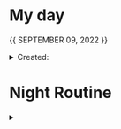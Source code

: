 # My day

{{ SEPTEMBER 09, 2022 }}
	<details>
    <summary> Created: </summary>
	{{ 20220909 @部屋 }} 
	{{01:00}}

	next update: 20220909 1305~1335 @sbsierra
    </details>

      
# Day Routine
<details>
<summary> Day Routine </summary>

	- [x] 起きる ~ 8:30 (slept at around 3 am :(( )))
	- [x] meditate : affirmation - 1300
	- [x] ベッド
	- [x] 歯をブラシする
	- [ ] シャワー
	- [x] 一ページ「Book: << the giftOfF >>」

</details>

<br>
<br>


# tasklist 📑
<details>
<summary> what you'd like to do today </summary>


Today is : Rest day from the gym

	- [ ] 喫茶店に行きたい
	- [ ] reply to 先輩
	- [ ] reply to ｓｔｒａｗｂｓ 
	- [ ] reply to 友達
	- [ ] 元気ＩＩのワークブックをやりたい
	- [ ] あんきをやってください
	- [ ] わにかにもやってみたいです。
	- [ ] update logs
	- [ ] ビジネスの日本語の動画を続けたい

	<br>
	<br>

	- [ ] what happened to [learn how to make games?]
	- [ ] what happened to [study for an hour everyday - acco]
	- [ ] what happened to [figure out where to get the updated curriculum sheet?]
		答え：working on it, looking for updates, asking around

	- [ ] what happened to [figuring out what you really want to do with your life]
		I guess there's no winning. Most people never find out what they want to do with their lives or the tangent they went through is completely different from what they expected/planned for/imagined. So please, goodness me, stop worrying about it so much.

	- [ ] update yesterday's word of the day! 20220908






	
not applicable, did not go to the gym 

</details>

<br>
<br>
	
# 食べ物
<details>
<summary> </summary>

	- [x] 朝ご飯
		- [x] ```<<　maccas bkfst ala king w egg  >>```

	- [x] 昼ご飯
		- [x] ```<<  plant-based lasagna   >>```

	- [ ] 晩ご飯
		- [ ] ```<<    >>```

</details>
<br>
<br>

# 日本語
<details>
<summary></summary>

	- [ ] 元気　教科書
	- [ ] あんき
	- [ ] WANIKANI - 
	- [ ] Manabi Reader
	- [ ] 聞き取り (jpconvoみたいです)
	- [ ] comprehensive jp, did not continue past 好きなもの

</details><br>
<br>

# 英語
<details >
<summary></summary>

- [ｘ] 今日の単語:

	 ``` 
	 -
	  - 
	```
<details >
<summary> DID YOU KNOW? [ screenshot ] </summary>



</details>
</details>

<br>

# 私の日のこと
<details>
<summary></summary>

	
n/a - rest day

</details>


# highlights
- [x] still awake at 1 am, past 1 am now as of writing.
- [x] S.L. dept, outland 1885 fr 2085
- [x] maccas drv thru
- [x] 気分

<details>
<summary> 気分</summary>
i feel horrible because i asked for new sandals and they cost a lot but they're much better for my feet because they actually fit me and these sandals seem to be studied by orthopedic doctors or something.'

i feel bad because my father is hiding something from me on his phone.
he is texting someone.
he thinks he is being clever about it but it's too obvious that he's hiding something.

he got angry at me for suggesting that i stay inside the coffeeshop until late. I didn't think my suggestion was out of the ordinary since he's left me at coffeeshops until 9 pm many times before.
he asked me who I'm meeting because I'd like to stay there so late.
I don't know how to commute anyway so what does it matter.

I don't even have much friends and I am always transparent about everything because they've always been strict with me and my siblings.

s <br>
i <br>
n <br>
o <br>
<br>
ka<br>
ta <br>
g<br>
pu<br>
an <br>
mo <br>
ha <br>
<br>


a few hours later, i realized that

only a guilty person would accuse someone of that.
statistically, partners who accuse their partners of cheating are the ones cheating themselves,

So what excuse is there still?

while at the bank, his movements are rushed as he checked on me. He is in a hurry.
he decided oh, why don't we go to the other bank.

this bank is closed too. 

unluckily all the banks are offline, on a national level.
must be some kind of hacker trying to get in to get other peoples money and the bank is trying to do something about it.

then he decides to spend a little bit of the money, that's supposed to be deposited, for gas.


the pattern arises again.

he suddenly lashes out, then at the blow of the wind he acts all nice and pleasant.

ma<br>
pag<br>
balat
ka<br>
yo<br>

is the first word that comes to mind.


I don't know.

There's the good and there's the bad. It's never all black and white. It's always gray.
And I hate it, 

I hate the complexity of it because it gets more difficult to tell what's right from wrong for me. Because I go through a moral dilemma inside my head and even in there it doesn't make much sense because I'm not that smart either.
Choices.

I hate that I don't hate it completely.

Choices. A gift and a curse.

This question always comes to mind.

Do we really have a choice.
We don't have choices in many things like our race, our country, our parents relationships, our parents' financial stability at the time they had children, environmental factors as a child, our upbringing, the ability of a parent or parents to parent their child in the way the child needs.



<br>
<br>

I am angry. I am mad that he only treats us like a person when he knows he is doing a sin, when he knows he is guilty of something. He does this as a way to make up for it on his own mind. 

Although that's not really the case. He knows this too, but this is what he does to ease the guilt.
</details>

</details> 

# Night Routine

<details>
<summary></summary>
	- [ ] water plants 
	- [ ] wash face
	- [ ] brush teeth
	- [ ] skin care
	- [ ] journal

Estimated sleep time: ~ [<<    >>]


❌


